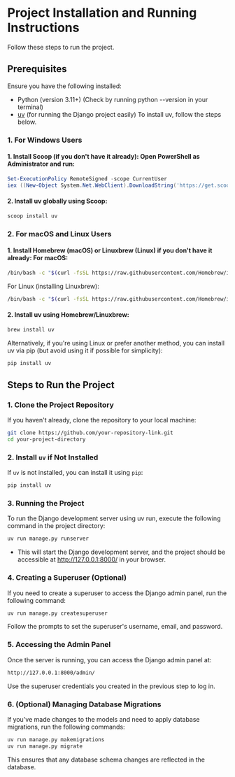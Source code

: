 # Project Installation and Running Instructions

Follow these steps to run the project.

## Prerequisites

Ensure you have the following installed:

- Python (version 3.11+) (Check by running python --version in your terminal)
- [uv](https://github.com/lyz-code/uv) (for running the Django project easily)
  To install uv, follow the steps below.

### 1. For Windows Users

#### 1. Install Scoop (if you don't have it already): Open PowerShell as Administrator and run:

```powershell
Set-ExecutionPolicy RemoteSigned -scope CurrentUser
iex ((New-Object System.Net.WebClient).DownloadString('https://get.scoop.sh'))
```

#### 2. Install uv globally using Scoop:

```bash
scoop install uv
```

### 2. For macOS and Linux Users

#### 1. Install Homebrew (macOS) or Linuxbrew (Linux) if you don't have it already: For macOS:

```bash
/bin/bash -c "$(curl -fsSL https://raw.githubusercontent.com/Homebrew/install/HEAD/install.sh)"
```

For Linux (installing Linuxbrew):

```bash
/bin/bash -c "$(curl -fsSL https://raw.githubusercontent.com/Homebrew/install/master/install.sh)"
```

#### 2. Install uv using Homebrew/Linuxbrew:

```bash
brew install uv
```

Alternatively, if you're using Linux or prefer another method, you can install uv via pip (but avoid using it if possible for simplicity):

```bash
pip install uv
```

## Steps to Run the Project

### 1. Clone the Project Repository

If you haven't already, clone the repository to your local machine:

```bash
git clone https://github.com/your-repository-link.git
cd your-project-directory
```

### 2. Install `uv` if Not Installed

If `uv` is not installed, you can install it using `pip`:

```bash
pip install uv
```

### 3. Running the Project

To run the Django development server using uv run, execute the following command in the project directory:

```bash
uv run manage.py runserver
```

- This will start the Django development server, and the project should be accessible at http://127.0.0.1:8000/ in your browser.

### 4. Creating a Superuser (Optional)

If you need to create a superuser to access the Django admin panel, run the following command:

```bash
uv run manage.py createsuperuser
```

Follow the prompts to set the superuser's username, email, and password.

### 5. Accessing the Admin Panel

Once the server is running, you can access the Django admin panel at:

```bash
http://127.0.0.1:8000/admin/
```

Use the superuser credentials you created in the previous step to log in.

### 6. (Optional) Managing Database Migrations

If you've made changes to the models and need to apply database migrations, run the following commands:

```bash
uv run manage.py makemigrations
uv run manage.py migrate
```

This ensures that any database schema changes are reflected in the database.
